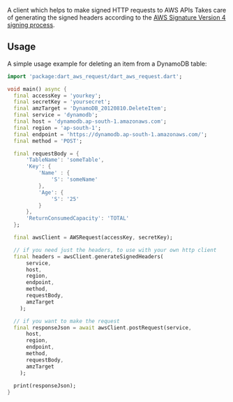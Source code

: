A client which helps to make signed HTTP requests to AWS APIs
Takes care of generating the signed headers according to the [AWS Signature Version 4 signing process](https://docs.aws.amazon.com/general/latest/gr/sigv4-signed-request-examples.html).

## Usage

A simple usage example for deleting an item from a DynamoDB table:

```dart
import 'package:dart_aws_request/dart_aws_request.dart';

void main() async {
  final accessKey = 'yourkey';
  final secretKey = 'yoursecret';
  final amzTarget = 'DynamoDB_20120810.DeleteItem';
  final service = 'dynamodb';
  final host = 'dynamodb.ap-south-1.amazonaws.com';
  final region = 'ap-south-1';
  final endpoint = 'https://dynamodb.ap-south-1.amazonaws.com/';
  final method = 'POST';

  final requestBody = {
      'TableName': 'someTable',
      'Key': {
          'Name' : {
              'S': 'someName'
          },
          'Age': {
              'S': '25'
          }
      },
      'ReturnConsumedCapacity': 'TOTAL'
  };

  final awsClient = AWSRequest(accessKey, secretKey);

  // if you need just the headers, to use with your own http client
  final headers = awsClient.generateSignedHeaders(
      service,
      host,
      region,
      endpoint,
      method,
      requestBody,
      amzTarget
    );

  // if you want to make the request
  final responseJson = await awsClient.postRequest(service,
      host,
      region,
      endpoint,
      method,
      requestBody,
      amzTarget
    );
  
  print(responseJson);
}
```